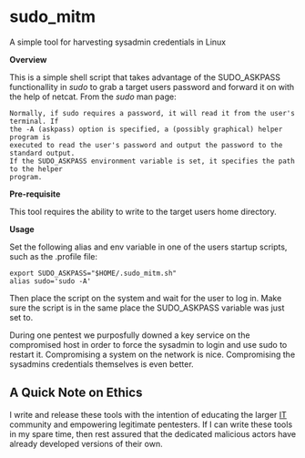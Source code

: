 # sudo_mitm #

A simple tool for harvesting sysadmin credentials in Linux

**Overview**

This is a simple shell script that takes advantage of the SUDO\_ASKPASS functionallity in _sudo_ to grab a target users password and forward it on with the help of netcat. From the _sudo_ man page:

	Normally, if sudo requires a password, it will read it from the user's terminal. If
	the -A (askpass) option is specified, a (possibly graphical) helper program is 
	executed to read the user's password and output the password to the standard output.
	If the SUDO_ASKPASS environment	variable is set, it specifies the path to the helper
	program.

**Pre-requisite**

This tool requires the ability to write to the target users home directory.

**Usage**

Set the following alias and env variable in one of the users startup scripts, such as the .profile file:

	export SUDO_ASKPASS="$HOME/.sudo_mitm.sh"
	alias sudo='sudo -A'
	
Then place the script on the system and wait for the user to log in. Make sure the script is in the same place the SUDO_ASKPASS variable was just set to.

During one pentest we purposfully downed a key service on the compromised host in order to force the sysadmin to login and use sudo to restart it. Compromising a system on the network is nice. Compromising the sysadmins credentials themselves is even better.

## A Quick Note on Ethics ##

I write and release these tools with the intention of educating the larger [IT](http://en.wikipedia.org/wiki/Information_technology) community and empowering legitimate pentesters. If I can write these tools in my spare time, then rest assured that the dedicated malicious actors have already developed versions of their own.

